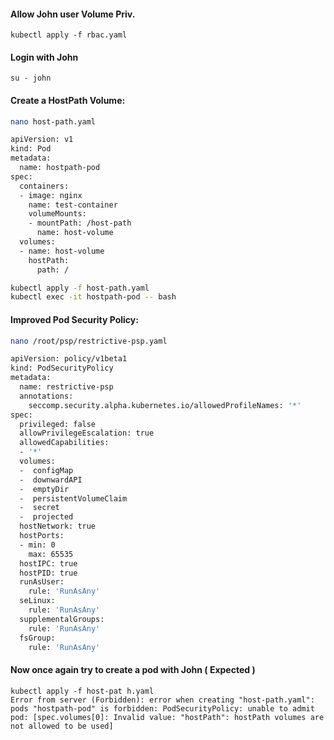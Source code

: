 #### Allow John user Volume Priv. 
```
kubectl apply -f rbac.yaml
```

#### Login with John 
```
su - john 
```

#### Create a HostPath Volume:
```sh
nano host-path.yaml
```
```sh
apiVersion: v1
kind: Pod
metadata:
  name: hostpath-pod
spec:
  containers:
  - image: nginx
    name: test-container
    volumeMounts:
    - mountPath: /host-path
      name: host-volume
  volumes:
  - name: host-volume
    hostPath:
      path: /
```
```sh
kubectl apply -f host-path.yaml
kubectl exec -it hostpath-pod -- bash
```
#### Improved Pod Security Policy:
```sh
nano /root/psp/restrictive-psp.yaml
```
```sh
apiVersion: policy/v1beta1
kind: PodSecurityPolicy
metadata:
  name: restrictive-psp
  annotations:
    seccomp.security.alpha.kubernetes.io/allowedProfileNames: '*'
spec:
  privileged: false
  allowPrivilegeEscalation: true
  allowedCapabilities:
  - '*'
  volumes:
  -  configMap
  -  downwardAPI
  -  emptyDir
  -  persistentVolumeClaim
  -  secret
  -  projected
  hostNetwork: true
  hostPorts:
  - min: 0
    max: 65535
  hostIPC: true
  hostPID: true
  runAsUser:
    rule: 'RunAsAny'
  seLinux:
    rule: 'RunAsAny'
  supplementalGroups:
    rule: 'RunAsAny'
  fsGroup:
    rule: 'RunAsAny'
```

#### Now once again try to create a pod with John ( Expected ) 
```
kubectl apply -f host-pat h.yaml
Error from server (Forbidden): error when creating "host-path.yaml": pods "hostpath-pod" is forbidden: PodSecurityPolicy: unable to admit pod: [spec.volumes[0]: Invalid value: "hostPath": hostPath volumes are not allowed to be used]
```
